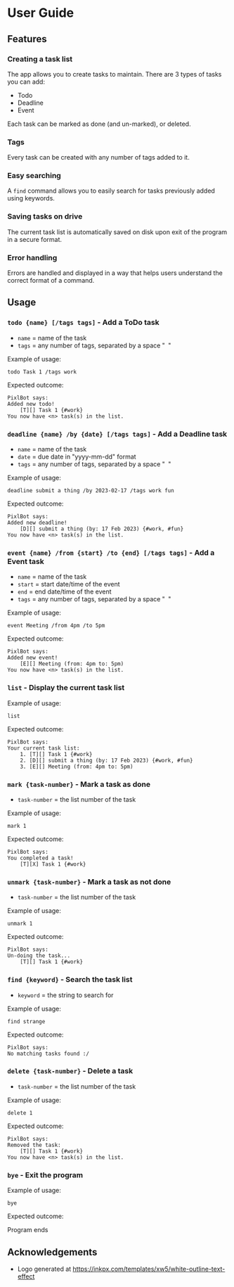 # User Guide

## Features 

### Creating a task list
The app allows you to create tasks to maintain. There are 3 types of tasks
you can add:
- Todo
- Deadline
- Event

Each task can be marked as done (and un-marked), or deleted.

### Tags
Every task can be created with any number of tags added to it.

### Easy searching
A `find` command allows you to easily search for tasks previously added using keywords.

### Saving tasks on drive
The current task list is automatically saved on disk upon exit of the program in a secure format.

### Error handling
Errors are handled and displayed in a way that helps users understand the correct format of a command.

## Usage

### `todo {name} [/tags tags]` - Add a ToDo task

- `name` = name of the task
- `tags` = any number of tags, separated by a space "` `"

Example of usage: 

`todo Task 1 /tags work`

Expected outcome:

```
PixlBot says:
Added new todo!
    [T][] Task 1 {#work}
You now have <n> task(s) in the list.
```

### `deadline {name} /by {date} [/tags tags]` - Add a Deadline task

- `name` = name of the task
- `date` = due date in "yyyy-mm-dd" format
- `tags` = any number of tags, separated by a space "` `"

Example of usage:

`deadline submit a thing /by 2023-02-17 /tags work fun`

Expected outcome:

```
PixlBot says:
Added new deadline!
    [D][] submit a thing (by: 17 Feb 2023) {#work, #fun}
You now have <n> task(s) in the list.
```

### `event {name} /from {start} /to {end} [/tags tags]` - Add a Event task

- `name` = name of the task
- `start` = start date/time of the event
- `end` = end date/time of the event
- `tags` = any number of tags, separated by a space "` `"

Example of usage:

`event Meeting /from 4pm /to 5pm`

Expected outcome:

```
PixlBot says:
Added new event!
    [E][] Meeting (from: 4pm to: 5pm)
You now have <n> task(s) in the list.
```

### `list` - Display the current task list

Example of usage:

`list`

Expected outcome:

```
PixlBot says:
Your current task list:
    1. [T][] Task 1 {#work}
    2. [D][] submit a thing (by: 17 Feb 2023) {#work, #fun}
    3. [E][] Meeting (from: 4pm to: 5pm)
```

### `mark {task-number}` - Mark a task as done

- `task-number` = the list number of the task

Example of usage:

`mark 1`

Expected outcome:

```
PixlBot says:
You completed a task!
    [T][X] Task 1 {#work}
```

### `unmark {task-number}` - Mark a task as not done

- `task-number` = the list number of the task

Example of usage:

`unmark 1`

Expected outcome:

```
PixlBot says:
Un-doing the task...
    [T][] Task 1 {#work}
```

### `find {keyword}` - Search the task list

- `keyword` = the string to search for

Example of usage:

`find strange`

Expected outcome:

```
PixlBot says:
No matching tasks found :/
```

### `delete {task-number}` - Delete a task

- `task-number` = the list number of the task

Example of usage:

`delete 1`

Expected outcome:

```
PixlBot says:
Removed the task:
    [T][] Task 1 {#work}
You now have <n> task(s) in the list.
```

### `bye` - Exit the program

Example of usage:

`bye`

Expected outcome:

Program ends

## Acknowledgements
- Logo generated at https://inkpx.com/templates/xw5/white-outline-text-effect
